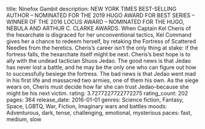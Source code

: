 title: Ninefox Gambit
description: NEW YORK TIMES BEST-SELLING AUTHOR – NOMINATED FOR THE 2019 HUGO AWARD FOR BEST SERIES – WINNER OF THE 2016 LOCUS AWARD – NOMINATED FOR THE HUGO, NEBULA AND ARTHUR C. CLARKE AWARDS. When Captain Kel Cheris of the hexarchate is disgraced for her unconventional tactics, Kel Command gives her a chance to redeem herself, by retaking the Fortress of Scattered Needles from the heretics. Cheris’s career isn’t the only thing at stake: if the fortress falls, the hexarchate itself might be next. Cheris’s best hope is to ally with the undead tactician Shuos Jedao. The good news is that Jedao has never lost a battle, and he may be the only one who can figure out how to successfully besiege the fortress. The bad news is that Jedao went mad in his first life and massacred two armies, one of them his own. As the siege wears on, Cheris must decide how far she can trust Jedao–because she might be his next victim.
rating: 3.7277227722772275
rating_count: 202
pages: 364
release_date: 2016-01-01
genres: Science fiction, Fantasy, Space, LGBTQ, War, Fiction, Imaginary wars and battles
moods: Adventurous, dark, tense, challenging, emotional, mysterious
paces: fast, medium, slow